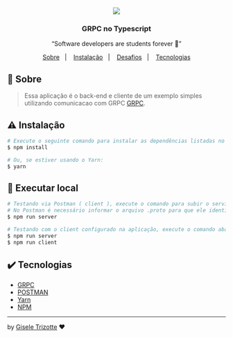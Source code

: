 <h1 align="center"><img src="assets/img/grpc-icon-color.png"/></h1>

<h3 align="center">GRPC no Typescript</h3>

<p align="center">“Software developers are students forever 🧠”</p>

<p align="center">
  <a href="#about">Sobre</a>&nbsp;&nbsp;&nbsp;|&nbsp;&nbsp;&nbsp;
  <a href="#install">Instalação</a>&nbsp;&nbsp;&nbsp;|&nbsp;&nbsp;&nbsp;
  <a href="#challenge">Desafios</a>&nbsp;&nbsp;&nbsp;|&nbsp;&nbsp;&nbsp;
  <a href="#technologies">Tecnologias</a>
</p>

## :speech_balloon: Sobre <a name="about"></a>

> Essa aplicação é o back-end e cliente de um exemplo simples utilizando comunicacao com GRPC [GRPC](https://grpc.io//). 

## :warning: Instalação <a name="install"></a>

```bash
# Execute o seguinte comando para instalar as dependências listadas no package.json
$ npm install

# Ou, se estiver usando o Yarn:
$ yarn

```

## :triangular_flag_on_post: Executar local <a name="challenge"></a>

```bash
# Testando via Postman ( client ), execute o comando para subir o servidor.
# No Postman é necessário informar o arquivo .proto para que ele identifique as operações.
$ npm run server

# Testando com o client configurado na aplicação, execute o comando abaixo para subir o server e o client.
$ npm run server
$ npm run client

```

## :heavy_check_mark: Tecnologias <a name="technologies"></a>

- [GRPC](https://grpc.io/)
- [POSTMAN](https://www.postman.com/)
- [Yarn](https://yarnpkg.com/)
- [NPM](https://www.npmjs.com/)

---

by [Gisele Trizotte](https://github.com/GiseleTrizotte) ❤️

